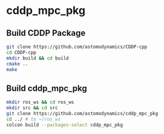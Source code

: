 # cddp_mpc_pkg


## Build CDDP Package
```bash
git clone https://github.com/astomodynamics/CDDP-cpp
cd CDDP-cpp
mkdir build && cd build
cmake ..
make
```

## Build cddp_mpc_pkg
```bash
mkdir ros_ws && cd ros_ws
mkdir src && cd src
git clone https://github.com/astomodynamics/cddp_mpc_pkg
cd ../ # to ~/ros_ws
colcon build --packages-select cddp_mpc_pkg
```
